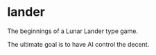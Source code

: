 # lander

The beginnings of a Lunar Lander type game.

The ultimate goal is to have AI control the decent.

